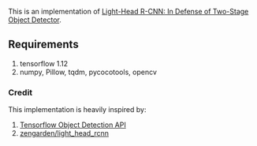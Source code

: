 This is an implementation of [Light-Head R-CNN: In Defense of Two-Stage Object Detector](https://arxiv.org/abs/1711.07264).

## Requirements
1. tensorflow 1.12
2. numpy, Pillow, tqdm, pycocotools, opencv

### Credit
This implementation is heavily inspired by:
1. [Tensorflow Object Detection API](https://github.com/tensorflow/models/tree/master/research/object_detection)
2. [zengarden/light_head_rcnn](https://github.com/zengarden/light_head_rcnn)
